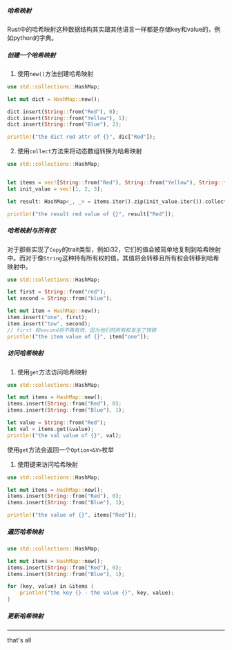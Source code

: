 ##### 哈希映射

Rust中的哈希映射这种数据结构其实跟其他语言一样都是存储key和value的，例如python的字典。

##### 创建一个哈希映射

1. 使用`new()`方法创建哈希映射

```rust
use std::collections::HashMap;

let mut dict = HashMap::new();

dict.insert(String::from("Red"), 0);
dict.insert(String::from("Yellow"), 1);
dict.insert(String::from("Blue"), 2);

println!("the dict red attr of {}", dic["Red"]);
```

2. 使用`collect`方法来将动态数组转换为哈希映射

```rust
use std::collections::HashMap;


let items = vec![String::from("Red"), String::from("Yellow"), String::from("Blue")];
let init_value = vec![1, 2, 3];

let result: HashMap<_, _> = items.iter().zip(init_value.iter()).collect();

println!("the result red value of {}", result["Red"]);
```

##### 哈希映射与所有权

对于那些实现了`Copy`的trait类型，例如i32，它们的值会被简单地复制到哈希映射中。而对于像`String`这种持有所有权的值，其值将会转移且所有权会转移到哈希映射中。

```rust
use std::collections::HashMap;

let first = String::from("red");
let second = String::from("blue");

let mut item = HashMap::new();
item.insert("one", first);
item.insert("tow", second);
// first 和second将不再有效，因为他们的所有权发生了转移
println!("the item value of {}", item["one"]);
```

##### 访问哈希映射

1. 使用`get`方法访问哈希映射

```rust
use std::collections::HashMap;

let mut items = HashMap::new();
items.insert(String::from("Red"), 0);
items.insert(String::from("Blue"), 1);

let value = String::from("Red");
let val = items.get(&value);
println!("the val value of {}", val);
```

使用`get`方法会返回一个`Option<&V>`枚举

1. 使用键来访问哈希映射

```rust
use std::collections::HashMap;

let mut items = HashMap::new();
items.insert(String::from("Red"), 0);
items.insert(String::from("Blue"), 1);

println!("the value of {}", items["Red"]);
```

##### 遍历哈希映射

```rust
use std::collections::HashMap;

let mut items = HashMap::new();
items.insert(String::from("Red"), 0);
items.insert(String::from("Blue"), 1);

for (key, value) in &items {
    println!("the key {} - the value {}", key, value);
}
```



##### 更新哈希映射









---

that's all